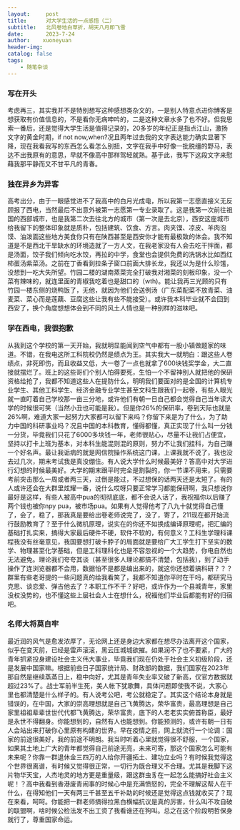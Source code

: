 ```yaml
---
layout:     post
title:      对大学生活的一点感悟（二）
subtitle:   北风卷地白草折，胡天八月即飞雪
date:       2023-7-24
author:    xuoneyuan
header-img: 
catalog: false
tags:
    - 随笔杂谈
---
```


### 写在开头
考虑再三，其实我并不是特别想写这种感想类杂文的，一是别人特意点进你博客是想获取有价值信息的，不是看你无病呻吟的，二是这种文章水多了也不好。但我思索一番后，还是觉得大学生活是值得记录的，20多岁的年纪正是指点江山，激扬文字的黄金时期，if not now,when?况且两年过去我的文字表达能力确实显著下降，现在我看我写的东西怎么看怎么别扭，文字在我手中好像一批脱缰的野马，表达不出我原有的意思，早就不像高中那样驾轻就熟。基于此，我写下这段文字来慰藉我那平静而又不甘平凡的青春。
### 独在异乡为异客
高考出分，由于一眼感觉进不了我高中的白月光成电，所以我第一志愿直接义无反顾报了西电，当然最后不出意外被第一志愿第一专业录取了。这是我第一次前往祖国的西部城市，也是我第二次去往北方的城市（第一次是去北京），西安这座城市给我留下的整体印象就是质朴，包括建筑、饮食、方言。肉夹馍、凉皮、羊肉泡馍、油泼面这些地方美食你只有在陕西甚至是西安你才能有最极致的体会。我不知道是不是西北干旱缺水的环境造就了一方人文，在我老家没有人会去吃干拌面，都是汤面，饺子我们倾向吃水饺，再拉的中学，食堂也会提供免费的洗锅水比如西红柿蛋汤紫菜汤。之前在丁香看到拉条子窗口前面大排长龙，我还以为是什么珍馐，没想到一吃大失所望。竹园二楼的湖南蒸菜完全打破我对湘菜的刻板印象，没一个菜有辣味的，就连里面的青椒我吃着也是甜口的（wth)。能让我再三光顾的只有竹园一楼东侧的烧鸭饭了，无他，就因为他们会送例汤（广东菜配菜不放青菜、油麦菜、菜心而是莲藕、豆腐这些让我有些不能接受）。或许我本科毕业就不会回到西安了，换个角度想想体会到不同的风土人情也是一种别样的滋味吧。
### 学在西电，我很抱歉
从我到这个学校的第一天开始，我就明显能闻到空气中都有一股小镇做题家的味道。不错，在我电这所工科院校仍然是绩点为王。其实我大一就明白：跟这些人卷绩点，非死即伤，而且收益又低，大一卷了一点也就拿了600块钱奖学金，大二直接就摆烂了。班上的这些哥们个别人怕得要死，生怕一个不留神别人就把他的保研资格给抢了，我都不知道这些人在提防什么，明明我们要面对的是全国的计算机专业学生、其他工科学生、经济金融专业学生甚至文科生跟我们一起卷，有些人眼光就一直盯着自己学校那一亩三分地，或许他们有朝一日自己都会觉得自己当年读大学的时候很可笑（当然小丑也可能是我）。但是你26%的保研率，卷到天际也就是26%啊，难道大家一起努力大家都可以留下来吗？你留下来是为了什么，为了助力中国的科研事业吗？况且中国的本科教育，懂得都懂，真正实现了什么叫一分钱一分货，毕竟我们只花了6000多块钱一年，老师很贴心，尽量不让我们占便宜，坚持以打卡上班为基本，对本科生能混则混的原则，努力不让我们挂科，为自己赚一个好名声。最让我诟病的就是网信院操作系统这门课，上课我就不说了，我也没去过几次，期末考试我是真没绷住。有人说大学什么时候最美好？答高中对大学进行幻想的时候最美好。大学的期末跟平时完全是割裂的，你一节课不用来，只需要考前突击那么一周或者两三天，过倒是能过，不过想保的话两天还是太短了。有的人或许还会在大群里炫耀一番，说什么哎呀只要正常学习都能保研啊，我只想说你最好是这样，有些人被高中pua的彻彻底底，都不会说人话了，我祝福你以后赚了两个钱也被你npy pua，被市场pua。如果有人觉得他考了八九十就觉得自己懂了，会了，稳了，那我真是要给出卷老师说完了，没了，寄了，211现在都开始流行鼓励教育了？至于什么微机原理，说实在的你还不如换成编译原理呢，把汇编的基础打扎实来，搞得大家最后硬件不硬，软件不软的，有何意义？工科生学理科课程我没有丝毫意见，我国要想打破卡脖子的局面就是要给广大工学生打下坚实的数学、物理甚至化学基础，但是工科理科化也是不容忽视的一个大趋势，你电自然也无法避免。理论我们夸夸其谈（甚至很多人理论都搞不清楚，包括我），到了动手操作了连浏览器都不会用，数据怕不是都是编出来的，就这你还想着搞科研？？？群里有些老哥提的一些问题真的给我看笑了，我都不知道你平时在干吗，都研究马克思、谈恋爱、弹吉他去了？本职工作不干？好吧，或许作为一个县城青年，家里没权没势的，也不懂这些上层社会人士在想什么，祝福他们毕业后都能有好的归宿吧。
### 名师大将莫自牢
最近润的风气是愈发浓厚了，无论网上还是身边大家都在想尽办法离开这个国家，似乎在变天前，已经是雷声滚滚，黑云压城城欲摧。如果润不了也不要紧，广大的青年抓紧投身建设社会主义伟大事业，毕竟我们现在仍处于社会主义初级阶段，还是发展中国家嘛。根据前些日子国家统计局、财政部的数据，我们国家在2023年那自然是继续蒸蒸日上，稳中向好，尤其是青年失业率又破了新高，仅官方数据就超过23%了。战士军前半生死，美人帐下犹歌舞，具体问题即使我不说，大家心里也都清楚是什么样子的。有人说考公吧，考公就稳定了。其实这个结论本身就是错误的，在中国，大家的崇高理想就是自己飞黄腾达，荣华富贵，最高理想是自己家里祖祖辈辈世世代代都飞黄腾达，荣华富贵，底下的人老老实实俯首称臣，最好是永世不得翻身。你能想到的，自然有人也能想到。你能预测的，或许有朝一日有人会站出来打破你心里原有构建的世界。早在疫情之前，网上就流行一个论调：国家的前途很美好，我的前途不明朗。我当时听着心里就觉得很不舒服，一个国家，如果其土地上广大的青年都觉得自己前途无亮，未来可寄，那这个国家怎么可能有未来呢？你靠一群退休金三四万的人给你开疆拓土、建功立业吗？有时候我觉得这个世界很离谱，有时候又觉得很正常，一切行为既合理又不合理。尤其是我脚下这片物华天宝，人杰地灵的地方更是重量级，跟这群虫豸在一起怎么能搞好社会主义呢！？高中我看到香港废青闹事的时候心中是充满愤怒的，完全不理解这帮人在干什么，在得知他们一天有两三千甚至五千补助的时候还是觉得这点钱就收买了？现在来看，呵呵。你能把一群老师搞得拉黑白横幅抗议是真的厉害，什么叫不攻自破的联盟啊，啥时候公检法发不出工资了我看谁还在狗叫。总之在这个阶段明哲保身就行了，尊重国家命运。

